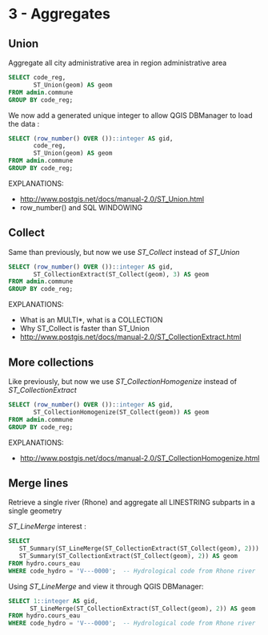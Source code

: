 3 - Aggregates
==============

Union
-----

Aggregate all city administrative area in region administrative area

```SQL
SELECT code_reg,
       ST_Union(geom) AS geom
FROM admin.commune
GROUP BY code_reg;
```

We now add a generated unique integer to allow QGIS DBManager to load the data :

```SQL
SELECT (row_number() OVER ())::integer AS gid, 
       code_reg,
       ST_Union(geom) AS geom
FROM admin.commune
GROUP BY code_reg;
```


EXPLANATIONS: 
- http://www.postgis.net/docs/manual-2.0/ST_Union.html
- row_number() and SQL WINDOWING

Collect
-------

Same than previously, but now we use _ST_Collect_ instead of _ST_Union_

```SQL
SELECT (row_number() OVER ())::integer AS gid, 
       ST_CollectionExtract(ST_Collect(geom), 3) AS geom
FROM admin.commune
GROUP BY code_reg;
```

EXPLANATIONS: 
- What is an MULTI*, what is a COLLECTION
- Why ST_Collect is faster than ST_Union
- http://www.postgis.net/docs/manual-2.0/ST_CollectionExtract.html

More collections
----------------

Like previously, but now we use _ST_CollectionHomogenize_ instead of _ST_CollectionExtract_

```SQL
SELECT (row_number() OVER ())::integer AS gid, 
       ST_CollectionHomogenize(ST_Collect(geom)) AS geom
FROM admin.commune
GROUP BY code_reg;
```

EXPLANATIONS: 
- http://www.postgis.net/docs/manual-2.0/ST_CollectionHomogenize.html

Merge lines
-----------

Retrieve a single river (Rhone) and aggregate all LINESTRING subparts in a single geometry

_ST_LineMerge_ interest :

```SQL
SELECT
   ST_Summary(ST_LineMerge(ST_CollectionExtract(ST_Collect(geom), 2))) AS geom,
   ST_Summary(ST_CollectionExtract(ST_Collect(geom), 2)) AS geom 
FROM hydro.cours_eau 
WHERE code_hydro = 'V---0000';  -- Hydrological code from Rhone river
```

Using _ST_LineMerge_ and view it through QGIS DBManager:

```SQL
SELECT 1::integer AS gid,
      ST_LineMerge(ST_CollectionExtract(ST_Collect(geom), 2)) AS geom
FROM hydro.cours_eau 
WHERE code_hydro = 'V---0000';  -- Hydrological code from Rhone river
```
